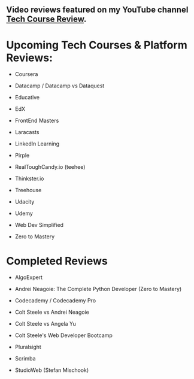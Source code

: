 ## Video reviews featured on my YouTube channel [Tech Course Review](https://www.youtube.com/techcoursereview).

# Upcoming Tech Courses & Platform Reviews:

- Coursera

- Datacamp / Datacamp vs Dataquest

- Educative

- EdX

- FrontEnd Masters

- Laracasts

- LinkedIn Learning

- Pirple

- RealToughCandy.io (teehee)

- Thinkster.io 

- Treehouse

- Udacity

- Udemy

- Web Dev Simplified

- Zero to Mastery


# Completed Reviews

- AlgoExpert

- Andrei Neagoie: The Complete Python Developer (Zero to Mastery)

- Codecademy / Codecademy Pro

- Colt Steele vs Andrei Neagoie

- Colt Steele vs Angela Yu

- Colt Steele's Web Developer Bootcamp

- Pluralsight

- Scrimba

- StudioWeb (Stefan Mischook)

